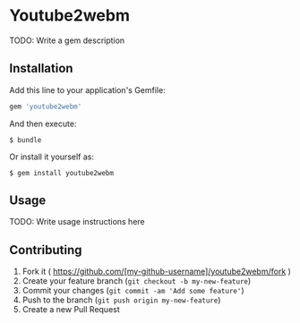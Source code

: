 # Youtube2webm

TODO: Write a gem description

## Installation

Add this line to your application's Gemfile:

```ruby
gem 'youtube2webm'
```

And then execute:

    $ bundle

Or install it yourself as:

    $ gem install youtube2webm

## Usage

TODO: Write usage instructions here

## Contributing

1. Fork it ( https://github.com/[my-github-username]/youtube2webm/fork )
2. Create your feature branch (`git checkout -b my-new-feature`)
3. Commit your changes (`git commit -am 'Add some feature'`)
4. Push to the branch (`git push origin my-new-feature`)
5. Create a new Pull Request
